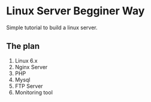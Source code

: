 # Linux Server Begginer Way

Simple tutorial to build a linux server.

## The plan

1. Linux 6.x
2. Nginx Server
3. PHP
4. Mysql
5. FTP Server
6. Monitoring tool
